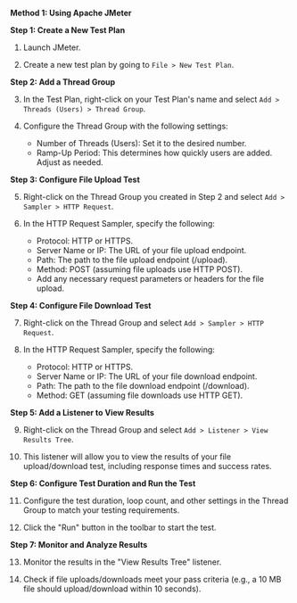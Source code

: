 **Method 1: Using Apache JMeter**

**Step 1: Create a New Test Plan**

1. Launch JMeter.

2. Create a new test plan by going to `File > New Test Plan`.

**Step 2: Add a Thread Group**

3. In the Test Plan, right-click on your Test Plan's name and select `Add > Threads (Users) > Thread Group`.

4. Configure the Thread Group with the following settings:
   - Number of Threads (Users): Set it to the desired number.
   - Ramp-Up Period: This determines how quickly users are added. Adjust as needed.

**Step 3: Configure File Upload Test**

5. Right-click on the Thread Group you created in Step 2 and select `Add > Sampler > HTTP Request`.

6. In the HTTP Request Sampler, specify the following:
   - Protocol: HTTP or HTTPS.
   - Server Name or IP: The URL of your file upload endpoint.
   - Path: The path to the file upload endpoint (/upload).
   - Method: POST (assuming file uploads use HTTP POST).
   - Add any necessary request parameters or headers for the file upload.

**Step 4: Configure File Download Test**

7. Right-click on the Thread Group and select `Add > Sampler > HTTP Request`.

8. In the HTTP Request Sampler, specify the following:
   - Protocol: HTTP or HTTPS.
   - Server Name or IP: The URL of your file download endpoint.
   - Path: The path to the file download endpoint (/download).
   - Method: GET (assuming file downloads use HTTP GET).

**Step 5: Add a Listener to View Results**

9. Right-click on the Thread Group and select `Add > Listener > View Results Tree`.

10. This listener will allow you to view the results of your file upload/download test, including response times and success rates.

**Step 6: Configure Test Duration and Run the Test**

11. Configure the test duration, loop count, and other settings in the Thread Group to match your testing requirements.

12. Click the "Run" button in the toolbar to start the test.

**Step 7: Monitor and Analyze Results**

13. Monitor the results in the "View Results Tree" listener.

14. Check if file uploads/downloads meet your pass criteria (e.g., a 10 MB file should upload/download within 10 seconds).